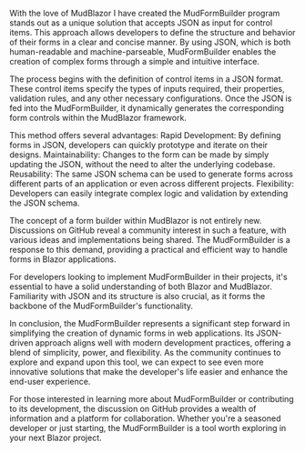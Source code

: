 ﻿With the love of MudBlazor I have created the MudFormBuilder program stands out as a unique solution that accepts JSON as input for control items. This approach allows developers to define the structure and behavior of their forms in a clear and concise manner. By using JSON, which is both human-readable and machine-parseable, MudFormBuilder enables the creation of complex forms through a simple and intuitive interface.

The process begins with the definition of control items in a JSON format. These control items specify the types of inputs required, their properties, validation rules, and any other necessary configurations. Once the JSON is fed into the MudFormBuilder, it dynamically generates the corresponding form controls within the MudBlazor framework.

This method offers several advantages:
Rapid Development: By defining forms in JSON, developers can quickly prototype and iterate on their designs.
Maintainability: Changes to the form can be made by simply updating the JSON, without the need to alter the underlying codebase.
Reusability: The same JSON schema can be used to generate forms across different parts of an application or even across different projects.
Flexibility: Developers can easily integrate complex logic and validation by extending the JSON schema.

The concept of a form builder within MudBlazor is not entirely new. Discussions on GitHub reveal a community interest in such a feature, with various ideas and implementations being shared. The MudFormBuilder is a response to this demand, providing a practical and efficient way to handle forms in Blazor applications.

For developers looking to implement MudFormBuilder in their projects, it's essential to have a solid understanding of both Blazor and MudBlazor. Familiarity with JSON and its structure is also crucial, as it forms the backbone of the MudFormBuilder's functionality.

In conclusion, the MudFormBuilder represents a significant step forward in simplifying the creation of dynamic forms in web applications. Its JSON-driven approach aligns well with modern development practices, offering a blend of simplicity, power, and flexibility. As the community continues to explore and expand upon this tool, we can expect to see even more innovative solutions that make the developer's life easier and enhance the end-user experience.

For those interested in learning more about MudFormBuilder or contributing to its development, the discussion on GitHub provides a wealth of information and a platform for collaboration. Whether you're a seasoned developer or just starting, the MudFormBuilder is a tool worth exploring in your next Blazor project.